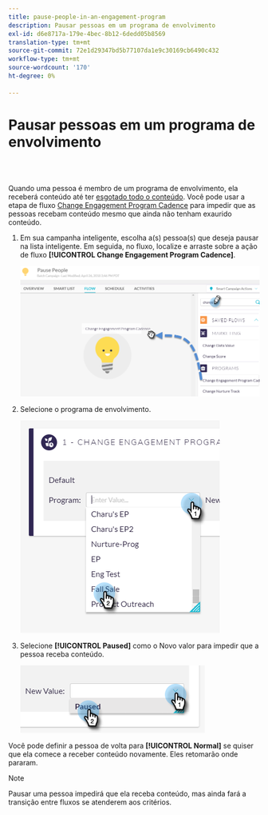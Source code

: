 ```yaml
---
title: pause-people-in-an-engagement-program
description: Pausar pessoas em um programa de envolvimento
exl-id: d6e8717a-179e-4bec-8b12-6dedd05b8569
translation-type: tm+mt
source-git-commit: 72e1d29347bd5b77107da1e9c30169cb6490c432
workflow-type: tm+mt
source-wordcount: '170'
ht-degree: 0%

---
```


# Pausar pessoas em um programa de envolvimento

<br> 

Quando uma pessoa é membro de um programa de envolvimento, ela receberá conteúdo até ter [esgotado todo o conteúdo](https://docs.marketo.com/display/DOCS/People+Who+Have+Exhausted+Content). Você pode usar a etapa de fluxo [Change Engagement Program Cadence](https://docs.marketo.com/display/DOCS/Change+Engagement+Program+Cadence) para impedir que as pessoas recebam conteúdo mesmo que ainda não tenham exaurido conteúdo.

1. Em sua campanha inteligente, escolha a(s) pessoa(s) que deseja pausar na lista inteligente. Em seguida, no fluxo, localize e arraste sobre a ação de fluxo **[!UICONTROL Change Engagement Program Cadence]**.

   ![Imagem Um](/help/sky/assets/engagement-programs/pause-people-in-an-engagement-program/pause-people-in-an-engagement-program-1.png)

1. Selecione o programa de envolvimento.

   ![Imagem dois](/help/sky/assets/engagement-programs/pause-people-in-an-engagement-program/pause-people-in-an-engagement-program-2.png)

1. Selecione **[!UICONTROL Paused]** como o Novo valor para impedir que a pessoa receba conteúdo.

   ![Imagem Três](/help/sky/assets/engagement-programs/pause-people-in-an-engagement-program/pause-people-in-an-engagement-program-3.png)

Você pode definir a pessoa de volta para **[!UICONTROL Normal]** se quiser que ela comece a receber conteúdo novamente. Eles retomarão onde pararam.

>[!NOTE]
>
>Pausar uma pessoa impedirá que ela receba conteúdo, mas ainda fará a transição entre fluxos se atenderem aos critérios.
